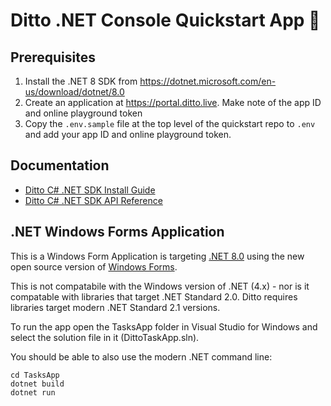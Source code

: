 # Ditto .NET Console Quickstart App 🚀


## Prerequisites

1. Install the .NET 8 SDK from <https://dotnet.microsoft.com/en-us/download/dotnet/8.0>
2. Create an application at <https://portal.ditto.live>. Make note of the app ID and online playground token
3. Copy the `.env.sample` file at the top level of the quickstart repo to `.env` and add your app ID and online playground token.


## Documentation

- [Ditto C# .NET SDK Install Guide](https://docs.ditto.live/install-guides/c-sharp)
- [Ditto C# .NET SDK API Reference](https://software.ditto.live/dotnet/Ditto/4.10.1/api-reference/)


## .NET Windows Forms Application 

This is a Windows Form Application is targeting [.NET 8.0](https://learn.microsoft.com/en-us/dotnet/desktop/winforms/whats-new/net80?view=netdesktop-9.0) using the new open source version of [Windows Forms](https://learn.microsoft.com/en-us/dotnet/desktop/winforms/overview/).  

This is not compatabile with the Windows version of .NET (4.x) - nor is it compatable with libraries that target .NET Standard 2.0.   Ditto requires libraries target modern .NET Standard 2.1 versions.

To run the app open the TasksApp folder in Visual Studio for Windows and select the solution file in it (DittoTaskApp.sln).  

You should be able to also use the modern .NET command line:
```
cd TasksApp 
dotnet build
dotnet run
```
